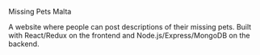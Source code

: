 Missing Pets Malta

A website where people can post descriptions of their missing pets. Built with React/Redux on the frontend and Node.js/Express/MongoDB on the backend.



